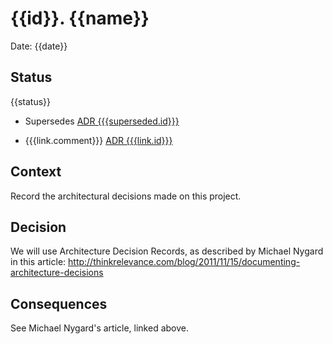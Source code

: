 # {{id}}. {{name}}

Date: {{date}}

## Status

{{status}}

* Supersedes [ADR {{{superseded.id}}}]({{{superseded.file}}})

* {{{link.comment}}} [ADR {{{link.id}}}]({{{link.file}}})

## Context

Record the architectural decisions made on this project.

## Decision

We will use Architecture Decision Records, as described by Michael Nygard in this article: http://thinkrelevance.com/blog/2011/11/15/documenting-architecture-decisions

## Consequences

See Michael Nygard's article, linked above.
